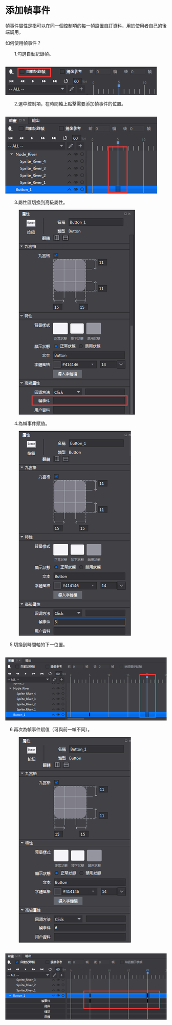 # 添加幀事件
幀事件屬性是指可以在同一個控制項的每一幀設置自訂資料，用於使用者自己的後端調用。

如何使用幀事件？

&emsp;&emsp;1.勾選自動記錄幀。

&emsp;&emsp;&emsp;![image](res_tw/image001.png)

&emsp;&emsp;2.選中控制項，在時間軸上點擊需要添加幀事件的位置。

&emsp;&emsp;&emsp;![image](res_tw/image002.png)


&emsp;&emsp;3.屬性區切換到高級屬性。

&emsp;&emsp;&emsp;![image](res_tw/image003.png)

&emsp;&emsp;4.為幀事件賦值。

&emsp;&emsp;&emsp;![image](res_tw/image004.png)

&emsp;5.切換到時間軸的下一位置。

&emsp;&emsp;&emsp;![image](res_tw/image005.png)

&emsp;6.再次為幀事件賦值（可與前一幀不同）。

&emsp;&emsp;&emsp;![image](res_tw/image006.png)

&emsp;&emsp;&emsp;![image](res_tw/image007.png)
